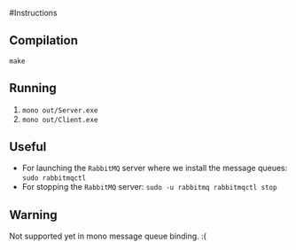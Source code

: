 #Instructions

## Compilation

`make`

## Running

1. `mono out/Server.exe`
2. `mono out/Client.exe`

## Useful

- For launching the `RabbitMQ` server where we install the message queues: `sudo rabbitmqctl`
- For stopping the `RabbitMQ` server: `sudo -u rabbitmq rabbitmqctl stop`

## Warning 

Not supported yet in mono message queue binding. :(